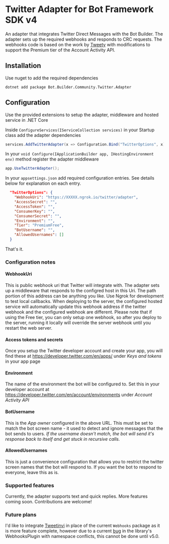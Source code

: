 # Twitter Adapter for Bot Framework SDK v4

An adapter that integrates Twitter Direct Messages with the Bot Builder. The adapter sets up the required webhooks and responds to CRC requests.
The webhooks code is based on the work by [Tweety](https://github.com/mmgrt/Tweety) with modifications to support the Premium tier of the Account Activity API.

## Installation

Use nuget to add the required dependencies

    dotnet add package Bot.Builder.Community.Twitter.Adapter

## Configuration

Use the provided extensions to setup the adapter, middleware and hosted service in .NET Core

Inside `ConfigureServices(IServiceCollection services)` in your Startup class add the adapter dependencies

```cs
services.AddTwitterAdapter(x => Configuration.Bind("TwitterOptions", x));
```

In your `void Configure(IApplicationBuilder app, IHostingEnvironment env)` method register the adapter middleware

```cs
app.UseTwitterAdapter();
```

In your `appsettings.json` add required configuration entries. See details below for explanation on each entry.

```json
  "TwitterOptions": {
    "WebhookUri": "https://XXXXX.ngrok.io/twitter/adapter",
    "AccessSecret": "",
    "AccessToken": "",
    "ConsumerKey": "",
    "ConsumerSecret": "",
    "Environment": "",
    "Tier": "PremiumFree",
    "BotUsername": "",
    "AllowedUsernames": []
  }
```

That's it.

### Configuration notes

#### WebhookUri

This is public webhook uri that Twitter will integrate with. The adapter sets up a middleware that responds to the configred host in this Uri. The path portion of this address can be anything you like. Use Ngrok for development to test local callbacks.
When deploying to the server, the configured hosted service will automatically update this webhook address if the twitter webhook and the configured webhook are different.
Please note that if using the Free tier, you can only setup one webhook, so after you deploy to the server, running it locally will override the server webhook until you restart the web server.

#### Access tokens and secrets

Once you setup the Twitter developer account and create your app, you will find these at https://developer.twitter.com/en/apps/ under *Keys and tokens* in your app page

#### Environment

The name of the environment the bot will be configured to. Set this in your developer account at https://developer.twitter.com/en/account/environments under *Account Activity API*

#### BotUsername

This is the *App owner* configured in the above URL. This must be set to match the bot screen name - it used to detect and ignore messages that the bot sends to users. *If the username doesn't match, the bot will send it's response back to itself and get stuck in recursive calls.*

#### AllowedUsernames

This is just a convenience configuration that allows you to restrict the twitter screen names that the bot will respond to. If you want the bot to respond to everyone, leave this as is.

### Supported features

Currently, the adapter supports text and quick replies. More features coming soon. Contributions are welcome!

### Future plans

I'd like to integrate [Tweetinvi](https://github.com/linvi/tweetinvi) in place of the current `Webhooks` package as it is more feature complete, however due to a current [bug](https://github.com/linvi/tweetinvi/issues/849) in the library's WebhooksPlugin with namespace conflicts, this cannot be done until v5.0.